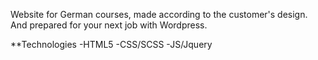 Website for German courses, made according to the customer's design. And prepared for your next job with Wordpress.

**Technologies
-HTML5
-CSS/SCSS
-JS/Jquery
